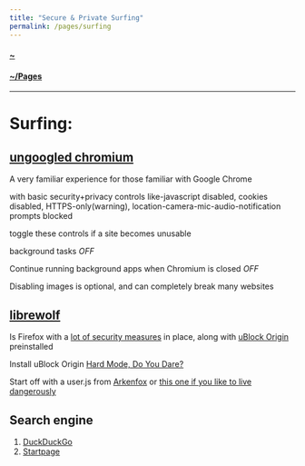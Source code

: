 ```yaml
---
title: "Secure & Private Surfing"
permalink: /pages/surfing
---
```


#### [~](../../README.md)

#### [~/Pages](../pages.md)

---

# Surfing:

## [ungoogled chromium](https://github.com/ungoogled-software/ungoogled-chromium)

A very familiar experience for those familiar with Google Chrome

with basic security+privacy controls like-javascript disabled, cookies disabled, HTTPS-only(warning), location-camera-mic-audio-notification prompts blocked

toggle these controls if a site becomes unusable

background tasks _OFF_

Continue running background apps when Chromium is closed _OFF_

Disabling images is optional, and can completely break many websites

## [librewolf](https://librewolf.net/)

Is Firefox with a [lot of security measures](https://privacytests.org/) in place, along with [uBlock Origin](https://github.com/gorhill/uBlock) preinstalled

Install uBlock Origin [Hard Mode, Do You Dare?](https://github.com/gorhill/uBlock/wiki/Blocking-mode:-hard-mode)

Start off with a user.js from [Arkenfox](https://github.com/arkenfox/user.js/) or [this one if you like to live dangerously](https://github.com/pyllyukko/user.js/)

## Search engine

1. [DuckDuckGo](https://in.mashable.com/tech-industry/28592/duckduckgo-down-ranks-russian-disinformation-the-search-engines-users-are-not-happy)
2. [Startpage](startpage.com)
